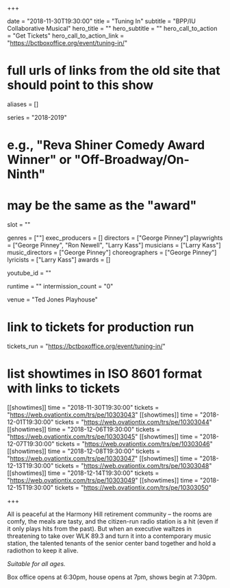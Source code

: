 +++

date = "2018-11-30T19:30:00"
title = "Tuning In"
subtitle = "BPP/IU Collaborative Musical"
hero_title = ""
hero_subtitle = ""
hero_call_to_action = "Get Tickets"
hero_call_to_action_link = "https://bctboxoffice.org/event/tuning-in/"

# full urls of links from the old site that should point to this show
aliases = []

series = "2018-2019"
# e.g., "Reva Shiner Comedy Award Winner" or "Off-Broadway/On-Ninth"
# may be the same as the "award"
slot = ""

genres = [""]
exec_producers = []
directors = ["George Pinney"]
playwrights = ["George Pinney", "Ron Newell", "Larry Kass"]
musicians = ["Larry Kass"]
music_directors = ["George Pinney"]
choreographers = ["George Pinney"]
lyricists = ["Larry Kass"]
awards = []

youtube_id = ""

runtime = ""
intermission_count = "0"

venue = "Ted Jones Playhouse"

# link to tickets for production run
tickets_run = "https://bctboxoffice.org/event/tuning-in/"

# list showtimes in ISO 8601 format with links to tickets
[[showtimes]]
    time = "2018-11-30T19:30:00"
    tickets = "https://web.ovationtix.com/trs/pe/10303043"
[[showtimes]]
    time = "2018-12-01T19:30:00"
    tickets = "https://web.ovationtix.com/trs/pe/10303044"
[[showtimes]]
    time = "2018-12-06T19:30:00"
    tickets = "https://web.ovationtix.com/trs/pe/10303045"
[[showtimes]]
    time = "2018-12-07T19:30:00"
    tickets = "https://web.ovationtix.com/trs/pe/10303046"
[[showtimes]]
    time = "2018-12-08T19:30:00"
    tickets = "https://web.ovationtix.com/trs/pe/10303047"
[[showtimes]]
    time = "2018-12-13T19:30:00"
    tickets = "https://web.ovationtix.com/trs/pe/10303048"
[[showtimes]]
    time = "2018-12-14T19:30:00"
    tickets = "https://web.ovationtix.com/trs/pe/10303049"
[[showtimes]]
    time = "2018-12-15T19:30:00"
    tickets = "https://web.ovationtix.com/trs/pe/10303050"

+++

All is peaceful at the Harmony Hill retirement community – the rooms are comfy, the meals are tasty, and the citizen-run radio station is a hit (even if it only plays hits from the past). But when an executive waltzes in threatening to take over WLK 89.3 and turn it into a contemporary music station, the talented tenants of the senior center band together and hold a radiothon to keep it alive.

*Suitable for all ages.*

Box office opens at 6:30pm, house opens at 7pm, shows begin at 7:30pm.

